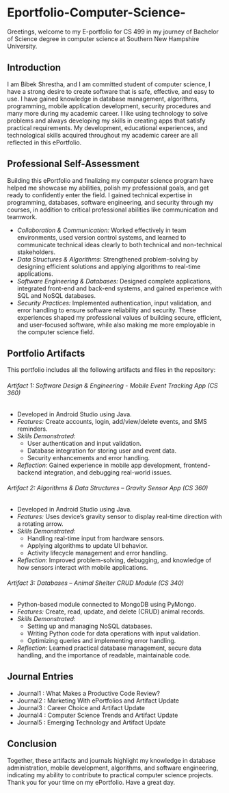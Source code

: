# **Eportfolio-Computer-Science-**

Greetings, welcome to my E-portfolio for CS 499 in my journey of Bachelor of Science degree in computer science at Southern New Hampshire University.  

## **Introduction**
I am Bibek Shrestha, and I am committed student of computer science, I have a strong desire to create software that is safe, effective, and easy to use. I have gained knowledge in database management, algorithms, programming, mobile application development, security procedures and many more during my academic career. I like using technology to solve problems and always developing my skills in creating apps that satisfy practical requirements. My development, educational experiences, and technological skills acquired throughout my academic career are all reflected in this ePortfolio.

## **Professional Self-Assessment**
Building this ePortfolio and finalizing my computer science program have helped me showcase my abilities, polish my professional goals, and get ready to confidently enter the field. I gained technical expertise in programming, databases, software engineering, and security through my courses, in addition to critical professional abilities like communication and teamwork.
- *Collaboration & Communication:* Worked effectively in team environments, used version control systems, and learned to communicate technical ideas clearly to both technical and non-technical stakeholders.
- *Data Structures & Algorithms:* Strengthened problem-solving by designing efficient solutions and applying algorithms to real-time applications.
- *Software Engineering & Databases:* Designed complete applications, integrated front-end and back-end systems, and gained experience with SQL and NoSQL databases.
- *Security Practices:* Implemented authentication, input validation, and error handling to ensure software reliability and security.
These experiences shaped my professional values of building secure, efficient, and user-focused software, while also making me more employable in the computer science field.

## **Portfolio Artifacts**
This portfolio includes all the following artifacts and files in the repository:

###### Artifact 1: Software Design & Engineering - *Mobile Event Tracking App (CS 360)*
- Developed in Android Studio using Java.
- *Features:* Create accounts, login, add/view/delete events, and SMS reminders.
- *Skills Demonstrated:*
    * User authentication and input validation.
    * Database integration for storing user and event data.
    * Security enhancements and error handling.
- *Reflection:* Gained experience in mobile app development, frontend-backend integration, and debugging real-world issues.
 
###### Artifact 2: Algorithms & Data Structures – *Gravity Sensor App (CS 360)*
- Developed in Android Studio using Java.
- *Features:* Uses device’s gravity sensor to display real-time direction with a rotating arrow.
- *Skills Demonstrated:*
    * Handling real-time input from hardware sensors.
    * Applying algorithms to update UI behavior.
    * Activity lifecycle management and error handling.
- *Reflection:* Improved problem-solving, debugging, and knowledge of how sensors interact with mobile applications.
 
###### Artifact 3: Databases – *Animal Shelter CRUD Module (CS 340)*
- Python-based module connected to MongoDB using PyMongo.
- *Features:* Create, read, update, and delete (CRUD) animal records.
- *Skills Demonstrated:*
    * Setting up and managing NoSQL databases.
    * Writing Python code for data operations with input validation.
    * Optimizing queries and implementing error handling.
- *Reflection:* Learned practical database management, secure data handling, and the importance of readable, maintainable code.

## **Journal Entries**
- Journal1 : What Makes a Productive Code Review?
- Journal2 : Marketing With ePortfolios and Artifact Update
- Journal3 : Career Choice and Artifact Update
- Journal4 : Computer Science Trends and Artifact Update
- Journal5 : Emerging Technology and Artifact Update

## **Conclusion**
Together, these artifacts and journals highlight my knowledge in database administration, mobile development, algorithms, and software engineering, indicating my ability to contribute to practical computer science projects. Thank you for your time on my ePortfolio. Have a great day.
